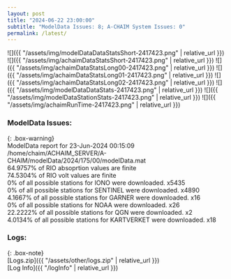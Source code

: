 ```yaml
---
layout: post
title: "2024-06-22 23:00:00"
subtitle: "ModelData Issues: 8; A-CHAIM System Issues: 0"
permalink: /latest/
---
```


![]({{ "/assets/img/modelDataDataStatsShort-2417423.png" | relative_url }})
![]({{ "/assets/img/achaimDataStatsShort-2417423.png" | relative_url }})
![]({{ "/assets/img/achaimDataStatsLong00-2417423.png" | relative_url }})
![]({{ "/assets/img/achaimDataStatsLong01-2417423.png" | relative_url }})
![]({{ "/assets/img/achaimDataStatsLong02-2417423.png" | relative_url }})
![]({{ "/assets/img/modelDataDataStats-2417423.png" | relative_url }})
![]({{ "/assets/img/modelDataStationStats-2417423.png" | relative_url }})
![]({{ "/assets/img/achaimRunTime-2417423.png" | relative_url }})


### ModelData Issues:  
  
{: .box-warning}  
 ModelData report for 23-Jun-2024 00:15:09   
 /home/chaim/ACHAIM_SERVER/A-CHAIM/modelData/2024/175/00/modelData.mat   
 64.9757% of RIO absoprtion values are finite   
 74.5304% of RIO volt values are finite   
 0% of all possible stations for IONO were downloaded. x5435   
 0% of all possible stations for SENTINEL were downloaded. x4890   
 4.1667% of all possible stations for GARNER were downloaded. x16   
 0% of all possible stations for NOAA were downloaded. x26   
 22.2222% of all possible stations for QGN were downloaded. x2   
 4.0134% of all possible stations for KARTVERKET were downloaded. x18   
  


### Logs:  
  
{: .box-note}  
[Logs.zip]({{ "/assets/other/logs.zip" | relative_url }})  
[Log Info]({{ "/logInfo" | relative_url }})  
